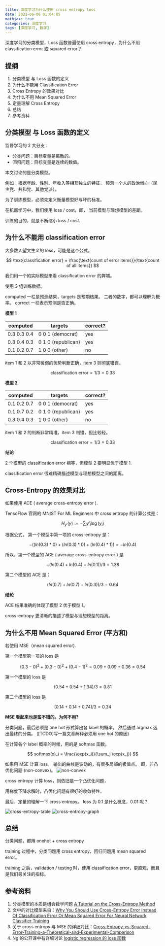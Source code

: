 ```yaml
---
title: 深度学习为什么使用 cross entropy loss
date: 2021-06-06 01:04:05
mathjax: true
categories: 深度学习
tags: [深度学习, 数学]
---
```


深度学习的分类模型，Loss 函数普遍使用 cross entropy，为什么不用 classification error 或 squared error？

## 提纲

1. 分类模型 与 Loss 函数的定义
2. 为什么不能用 Classification Error
3. Cross Entropy 的效果对比
4. 为什么不用 Mean Squared Error
5. 定量理解 Cross Entropy
6. 总结
7. 参考资料


## 分类模型 与 Loss 函数的定义

监督学习的 2 大分支：

- 分类问题：目标变量是离散的。
- 回归问题：目标变量是连续的数值。

本文讨论的是分类模型。

例如：根据年龄、性别、年收入等相互独立的特征，
预测一个人的政治倾向（民主党、共和党、其他党派）。

为了训练模型，必须先定义衡量模型好与坏的标准。

在机器学习中，我们使用 loss / cost，即，
当前模型与理想模型的差距。

训练的目的，就是不断缩小 loss / cost.


## 为什么不能用 classification error

大多数人望文生义的 loss，可能是这个公式。

$$
\text{classification error} = \frac{\text{count of error items}}{\text{count of all items}}
$$

我们用一个的实际模型来看 classification error 的弊端。

使用 3 组训练数据。

computed 一栏是预测结果，targets 是预期结果。
二者的数字，都可以理解为概率。
correct 一栏表示预测是否正确。

**模型 1**

computed       | targets              | correct?
--------       | -------              | --------
0.3  0.3  0.4  | 0  0  1 (democrat)   | yes
0.3  0.4  0.3  | 0  1  0 (republican) | yes
0.1  0.2  0.7  | 1  0  0 (other)      | no

item 1 和 2 以非常微弱的优势判断正确，item 3 则彻底错误。

$$ \text{classification error} = 1/3 = 0.33 $$

**模型 2**

computed       | targets              | correct?
--------       | -------              | --------
0.1  0.2  0.7  | 0  0  1 (democrat)   | yes
0.1  0.7  0.2  | 0  1  0 (republican) | yes
0.3  0.4  0.3  | 1  0  0 (other)      | no

item 1 和 2 的判断非常精准，item 3 判错，但比较轻。

$$ \text{classification error} = 1/3 = 0.33 $$

**结论**

2 个模型的 classification error 相等，但模型 2 要明显优于模型 1.

classification error 很难精确描述模型与理想模型之间的距离。


## Cross-Entropy 的效果对比

如果使用 ACE ( average cross-entropy error ).

TensoFlow 官网的 MNIST For ML Beginners 中 cross entropy 的计算公式是：

$$ H_{y'}(y) := -\sum_{i}y'_i \log(y_i) $$

根据公式，
第一个模型中第一项的 cross-entropy 是：

$$ -( (ln(0.3)*0) + (ln(0.3)*0) + (ln(0.4)*1) ) = -ln(0.4) $$

所以，第一个模型的 ACE ( average cross-entropy error ) 是

$$ -(ln(0.4) + ln(0.4) + ln(0.1)) / 3 = 1.38 $$

第二个模型的 ACE 是：

$$ (ln(0.7) + ln(0.7) + ln(0.3)) / 3 = 0.64 $$

**结论**

ACE 结果准确的体现了模型 2 优于模型 1。

cross-entropy 更清晰的描述了模型与理想模型的距离。


## 为什么不用 Mean Squared Error (平方和) 

若使用 MSE（mean squared error).

第一个模型第一项的 loss 是

$$ (0.3 - 0)^2 + (0.3 - 0)^2 + (0.4 - 1)^2 = 0.09 + 0.09 + 0.36 = 0.54 $$

第一个模型的 loss 是

$$ (0.54 + 0.54 + 1.34) / 3 = 0.81 $$

第二个模型的 loss 是

$$ (0.14 + 0.14 + 0.74) / 3 = 0.34 $$


**MSE 看起来也是蛮不错的。为何不用?**

分类问题，最后必须是 one hot 形式算出各 label 的概率，
然后通过 argmax 选出最终的分类。
([TODO]写一篇文章解释必须用 one hot 的原因)

在计算各个 label 概率的时候，用的是 softmax 函数。

$$ softmax(x)_i = \frac{\exp(x_i)}{\sum_j \exp(x_j)} $$

如果用 MSE 计算 loss，
输出的曲线是波动的，有很多局部的极值点。
即，非凸优化问题 (non-convex)。
![non-convex](//images.jackon.me/2017-12-24-machine-learning-non-convex.jpg)


cross entropy 计算 loss，则依旧是一个凸优化问题，

用梯度下降求解时，凸优化问题有很好的收敛特性。

最后，定量的理解一下 cross entropy。
loss 为 0.1 是什么概念，0.01 呢？

![cross-entropy-table](//images.jackon.me/2017-12-24-machine-learning-cross-entropy-table.jpg)
![cross-entropy-graph](//images.jackon.me/2017-12-24-machine-learning-cross-entropy-graph.jpg)

## 总结

分类问题，都用 onehot + cross entropy 

training 过程中，分类问题用 cross entropy，回归问题用 mean squared error。

training 之后，validation / testing 时，使用 classification error，更直观，而且是我们最关注的指标。

## 参考资料

1. 分类模型的本质是组合数学问题 [A Tutorial on the Cross-Entropy Method](https://eprints.eemcs.utwente.nl/7716/01/fulltext.pdf)
2. 文中的对比模型来自：[Why You Should Use Cross-Entropy Error Instead Of Classification Error Or Mean Squared Error For Neural Network Classifier Training](https://jamesmccaffrey.wordpress.com/2013/11/05/why-you-should-use-cross-entropy-error-instead-of-classification-error-or-mean-squared-error-for-neural-network-classifier-training/)
3. 关于 cross entropy 与 MSE 的详细对比：[Cross-Entropy-vs-Squared-Error-Training-a-Theoretical-and-Experimental-Comparison](https://books.jackon.me/Cross-Entropy-vs-Squared-Error-Training-a-Theoretical-and-Experimental-Comparison.pdf)
4. Ng 的公开课中有详细讨论 [logistic regression 的 loss 函数](https://www.coursera.org/learn/machine-learning/lecture/1XG8G/cost-function)
